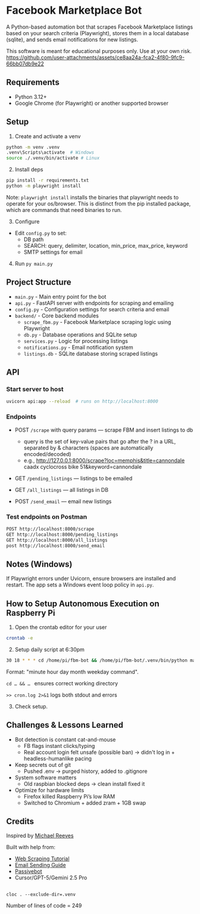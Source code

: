 # Facebook Marketplace Bot

A Python-based automation bot that scrapes Facebook Marketplace listings based on your search criteria (Playwright), stores them in a local database (sqlite), and sends email notifications for new listings.

This software is meant for educational purposes only. Use at your own risk.
https://github.com/user-attachments/assets/ce8aa24a-fca2-4f80-9fc9-66bb07db9e22

## Requirements

- Python 3.12+
- Google Chrome (for Playwright) or another supported browser

## Setup

1. Create and activate a venv

```bash
python -m venv .venv
.venv\Scripts\activate  # Windows
source ./.venv/bin/activate # Linux
```

2. Install deps

```bash
pip install -r requirements.txt
python -m playwright install
```

Note: `playwright install` installs the binaries that playwright needs to operate for your os/browser. This is distinct from the pip installed package, which are commands that need binaries to run.

3. Configure

- Edit `config.py` to set:
  - DB path
  - SEARCH: query, delimiter, location, min_price, max_price, keyword
  - SMTP settings for email

4. Run
   `py main.py`

## Project Structure

- `main.py` - Main entry point for the bot
- `api.py` - FastAPI server with endpoints for scraping and emailing
- `config.py` - Configuration settings for search criteria and email
- `backend/` - Core backend modules
  - `scrape_fbm.py` - Facebook Marketplace scraping logic using Playwright
  - `db.py` - Database operations and SQLite setup
  - `services.py` - Logic for processing listings
  - `notifications.py` - Email notification system
  - `listings.db` - SQLite database storing scraped listings

## API

### Start server to host

```bash
uvicorn api:app --reload  # runs on http://localhost:8000
```

### Endpoints

- POST `/scrape` with query params — scrape FBM and insert listings to db

  - query is the set of key-value pairs that go after the ? in a URL, separated by & characters (spaces are automatically encoded/decoded)
  - e.g., http://127.0.0.1:8000/scrape?loc=memphis&title=cannondale caadx cyclocross bike 51&keyword=cannondale

- GET `/pending_listings` — listings to be emailed
- GET `/all_listings` — all listings in DB
- POST `/send_email` — email new listings

### Test endpoints on Postman

```bash
POST http://localhost:8000/scrape
GET http://localhost:8000/pending_listings
GET http://localhost:8000/all_listings
post http://localhost:8000/send_email
```

## Notes (Windows)

If Playwright errors under Uvicorn, ensure browsers are installed and restart. The app sets a Windows event loop policy in `api.py`.

## How to Setup Autonomous Execution on Raspberry Pi

1. Open the crontab editor for your user

```bash
crontab -e
```

2. Setup daily script at 6:30pm

```bash
30 18 * * * cd /home/pi/fbm-bot && /home/pi/fbm-bot/.venv/bin/python main.py >> /home/pi/fbm-bot/cron.log 2>&1
```

Format: "minute hour day month weekday command".

`cd … && … ` ensures correct working directory

`>> cron.log 2>&1` logs both stdout and errors

3. Check setup.

## Challenges & Lessons Learned

- Bot detection is constant cat-and-mouse
  - FB flags instant clicks/typing
  - Real account login felt unsafe (possible ban) → didn't log in + headless-humanlike pacing
- Keep secrets out of git
  - Pushed .env → purged history, added to .gitignore
- System software matters
  - Old raspbian blocked deps → clean install fixed it
- Optimize for hardware limits
  - Firefox killed Raspberry Pi’s low RAM
  - Switched to Chromium + added zram + 1GB swap

## Credits

Inspired by [Michael Reeves](https://www.youtube.com/@MichaelReeves/videos)

Built with help from:

- [Web Scraping Tutorial](https://www.youtube.com/watch?v=nE6m6LERn2U&t=1024s)
- [Email Sending Guide](https://cupofcode.blog/code-email-sending/)
- [Passivebot](https://github.com/passivebot/facebook-marketplace-scraper?tab=readme-ov-file#facebook-marketplace-scraper)
- Cursor/GPT-5/Gemini 2.5 Pro

##

`cloc . --exclude-dir=.venv`

Number of lines of code = 249
